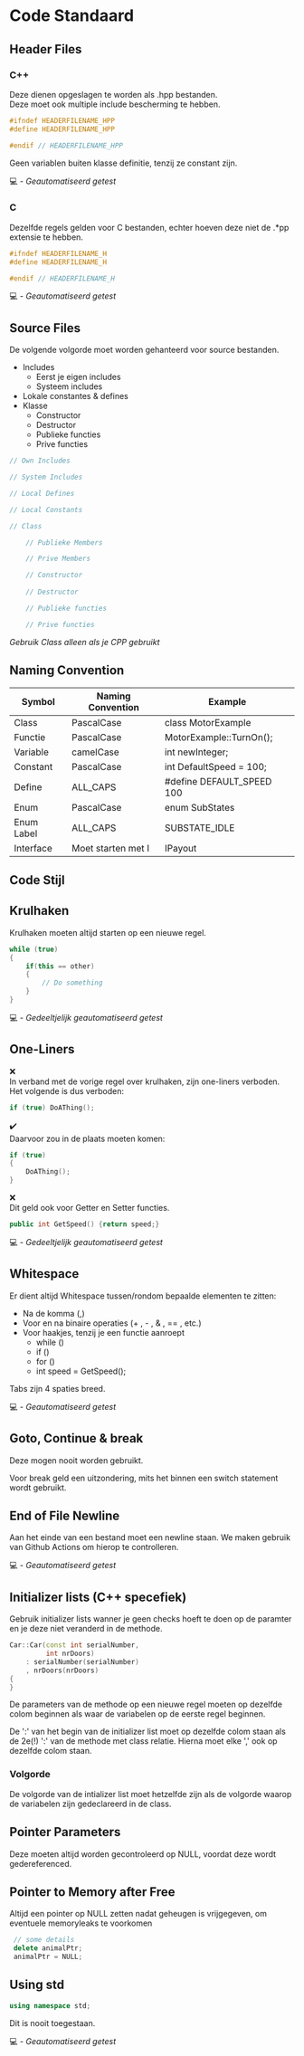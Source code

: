 # Code Standaard

## Header Files

### C++
Deze dienen opgeslagen te worden als .hpp bestanden. <br>
Deze moet ook multiple include bescherming te hebben.

```cpp
#ifndef HEADERFILENAME_HPP
#define HEADERFILENAME_HPP

#endif // HEADERFILENAME_HPP
```

Geen variablen buiten klasse definitie, tenzij ze constant zijn.

💻 - *Geautomatiseerd getest*

### C
Dezelfde regels gelden voor C bestanden, echter hoeven deze niet de .*pp extensie te hebben.

```c
#ifndef HEADERFILENAME_H
#define HEADERFILENAME_H

#endif // HEADERFILENAME_H
```

💻 - *Geautomatiseerd getest*

## Source Files
De volgende volgorde moet worden gehanteerd voor source bestanden.

- Includes
    - Eerst je eigen includes
    - Systeem includes
- Lokale constantes & defines
- Klasse
    - Constructor
    - Destructor
    - Publieke functies
    - Prive functies

```cpp
// Own Includes

// System Includes

// Local Defines

// Local Constants

// Class

    // Publieke Members

    // Prive Members

    // Constructor
    
    // Destructor

    // Publieke functies

    // Prive functies
```

*Gebruik Class alleen als je CPP gebruikt*

## Naming Convention

| Symbol | Naming Convention | Example |
|---|---|---|
| Class | PascalCase | class MotorExample |
| Functie | PascalCase | MotorExample::TurnOn(); |
| Variable | camelCase | int newInteger; |
| Constant | PascalCase | int DefaultSpeed = 100; |
| Define | ALL_CAPS | #define DEFAULT_SPEED 100 |
| Enum | PascalCase | enum SubStates |
| Enum Label | ALL_CAPS | SUBSTATE_IDLE |
| Interface | Moet starten met I | IPayout|

## Code Stijl

## Krulhaken
Krulhaken moeten altijd starten op een nieuwe regel.
```cpp
while (true)
{
    if(this == other)
    {
        // Do something
    }
}
```

💻 - *Gedeeltjelijk geautomatiseerd getest*

## One-Liners
❌<br>
In verband met de vorige regel over krulhaken, zijn one-liners verboden. Het volgende is dus verboden:
```cpp
if (true) DoAThing();
```

✔️<br>
Daarvoor zou in de plaats moeten komen:
```cpp
if (true)
{
    DoAThing();
}
```

❌<br>
Dit geld ook voor Getter en Setter functies.
```cpp
public int GetSpeed() {return speed;}
```

💻 - *Gedeeltjelijk geautomatiseerd getest*

## Whitespace

Er dient altijd Whitespace tussen/rondom bepaalde elementen te zitten:
- Na de komma (,)
- Voor en na binaire operaties (+ , - , & , == , etc.)
- Voor haakjes, tenzij je een functie aanroept
    - while ()
    - if ()
    - for ()
    - int speed = GetSpeed();


Tabs zijn 4 spaties breed.

💻 - *Geautomatiseerd getest*

## Goto, Continue & break
Deze mogen nooit worden gebruikt.

Voor break geld een uitzondering, mits het binnen een switch statement wordt gebruikt.

## End of File Newline

Aan het einde van een bestand moet een newline staan. We maken gebruik van Github Actions om hierop te controlleren.

💻 - *Geautomatiseerd getest*

## Initializer lists (C++ specefiek)

Gebruik initializer lists wanner je geen checks hoeft te doen op de paramter en je deze niet veranderd in de methode.

```cpp
Car::Car(const int serialNumber,
         int nrDoors)
    : serialNumber(serialNumber)
    , nrDoors(nrDoors)
{
}
```

De parameters van de methode op een nieuwe regel moeten op dezelfde colom beginnen als waar de variabelen op de eerste regel beginnen.

De ':' van het begin van de initializer list moet op dezelfde colom staan als de 2e(!) ':' van de methode met class relatie. Hierna moet elke ',' ook op dezelfde colom staan.

### Volgorde

De volgorde van de intializer list moet hetzelfde zijn als de volgorde waarop de variabelen zijn gedeclareerd in de class.

## Pointer Parameters
Deze moeten altijd worden gecontroleerd op NULL, voordat deze wordt gedereferenced.

## Pointer to Memory after Free
Altijd een pointer op NULL zetten nadat geheugen is vrijgegeven, om eventuele memoryleaks te voorkomen

```cpp
 // some details
 delete animalPtr;
 animalPtr = NULL;
```

## Using std

```cpp
using namespace std;
```

Dit is nooit toegestaan.

💻 - *Geautomatiseerd getest*
